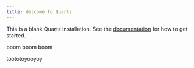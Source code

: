 ```yaml
---
title: Welcome to Quartz
---
```


This is a blank Quartz installation.
See the [documentation](https://quartz.jzhao.xyz) for how to get started.

boom boom boom

toototoyooyoy
